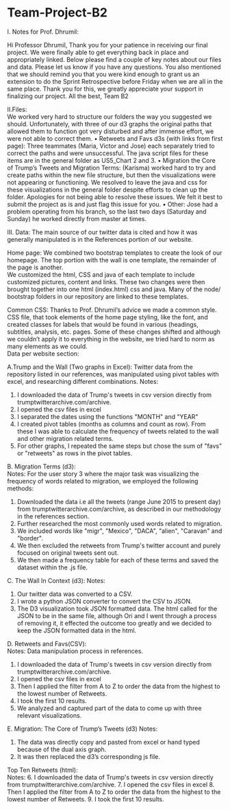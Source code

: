 # Team-Project-B2

I. Notes for Prof. Dhrumil:

  Hi Professor Dhrumil,
Thank you for your patience in receiving our final project.  We were finally able to get everything back in place and appropriately     linked.  Below please find a couple of key notes about our files and data.  Please let us know if you have any questions.  You also     mentioned that we should remind you that you were kind enough to grant us an extension to do the Sprint Retrospective before Friday     when we are all in the same place.  Thank you for this, we greatly appreciate your support in finalizing our project. 
  All the best, 
  Team B2 
  
II.Files:  
We worked very hard to structure our folders the way you suggested we should.  Unfortunately, with three of our d3 graphs the original paths that allowed them to function got very disturbed and after immense effort, we were not able to correct them. 
    •	Retweets and Favs d3s (with links from first page): Three teammates (Maria, Victor and Jose) each separately tried to correct the paths and were unsuccessful.  The java script files for these items are in the general folder as US5_Chart 2 and 3.
    •	Migration the Core of Trump’s Tweets and Migration Terms: (Karisma) worked hard to try and create paths within the new file structure, but then the visualizations were not appearing or functioning.  We resolved to leave the java and css for these visualizations in the general folder despite efforts to clean up the folder.  Apologies for not being able to resolve these issues.  We felt it best to submit the project as is and just flag this issue for you. 
    •	Other: Jose had a problem operating from his branch, so the last two days (Saturday and Sunday) he worked directly from master at times.
    
III. Data:
The main source of our twitter data is cited and how it was generally manipulated is in the References portion of our website.  

Home page:
We combined two bootstrap templates to create the look of our homepage.  The top portion with the wall is one template, the remainder of the page is another.  
We customized the html, CSS and java of each template to include customized pictures, content and links. These two changes were then brought together into one html (index.html) css and java.  Many of the node/ bootstrap folders in our repository are linked to these templates. 

   Common CSS: 
   Thanks to Prof. Dhrumil’s advice we made a common style. CSS file, that took elements of the home page styling, like the font, and      created classes for labels that would be found in various (headings, subtitles, analysis, etc. pages. Some of these changes shifted      and although we couldn’t apply it to everything in the website, we tried hard to norm as many elements as we could.  
   Data per website section: 

A.Trump and the Wall (Two graphs in Excel): Twitter data from the repository listed in our references, was manipulated using pivot         tables with excel, and researching different combinations. 
Notes: 
1.	I downloaded the data of Trump's tweets in csv version directly from  trumptwitterarchive.com/archive. 
2.	I opened the csv files in excel 
3.	I separated the dates using the functions "MONTH" and "YEAR"
4.	I created pivot tables (months as columns and count as row). From these I was able to calculate the frequency of tweets related to the wall and other migration related terms.
5.	For other graphs, I repeated the same steps but chose the sum of "favs" or "retweets" as rows in the pivot tables.

B. Migration Terms (d3):   
Notes: 	For the user story 3 where the major task was visualizing the frequency of words related to migration, we employed the following methods:
1.	Downloaded the data i.e all the tweets (range June 2015 to present day) from trumptwitterarchive.com/archive, as described in our methodology in the references section.   
2.	Further researched the most commonly used words related to migration. 
3.	We included words like "migr", "Mexico", "DACA", "alien", "Caravan" and "border".  
4.	We then excluded the retweets from Trump's twitter account and purely focused on original tweets sent out.  
5.	We then made a frequency table for each of these terms and saved the dataset within the .js file.

C. The Wall In Context (d3): 
Notes: 
1.	Our twitter data was converted to a CSV. 
2.	I wrote a python JSON converter to convert the CSV to JSON.  
3.	The D3 visualization took JSON formatted data. The html called for the JSON to be in the same file, although Ori and I went through a process of removing it, it effected the outcome too greatly and we decided to keep the JSON formatted data in the html.  

D. Retweets and Favs(CSV):   
Notes: Data manipulation process in references. 
1.	I downloaded the data of Trump's tweets in csv version directly from  trumptwitterarchive.com/archive. 
2.	I opened the csv files in excel 
3.	Then I applied the filter from A to Z to order the data from the highest to the lowest number of  Retweets.
4.	I took the first 10 results. 
5.	We analyzed and captured part of the data to come up with three relevant visualizations. 

E. Migration: The Core of Trump’s Tweets (d3)
Notes:	
1.	The data was directly copy and pasted from excel or hand typed because of the dual axis graph.
2.	It was then replaced the d3’s corresponding js file.  

Top Ten Retweets (html):  
Notes: 
6.	I downloaded the data of Trump's tweets in csv version directly from  trumptwitterarchive.com/archive. 
7.	I opened the csv files in excel 
8.	Then I applied the filter from A to Z to order the data from the highest to the lowest number of  Retweets.
9.	I took the first 10 results. 

